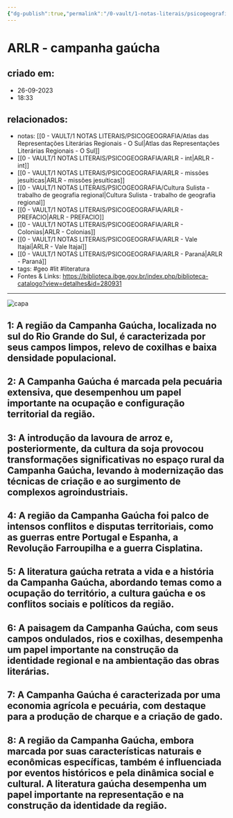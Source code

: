 ```yaml
---
{"dg-publish":true,"permalink":"/0-vault/1-notas-literais/psicogeografia/arlr-campanha-gaucha/","tags":["geo","lit","literatura"],"dgHomeLink":true,"dgShowLocalGraph":true,"dgShowFileTree":true,"dgEnableSearch":true,"noteIcon":""}
---
```


# ARLR - campanha gaúcha

## criado em: 
- 26-09-2023
- 18:33
## relacionados:
- notas: [[0 - VAULT/1 NOTAS LITERAIS/PSICOGEOGRAFIA/Atlas das Representações Literárias Regionais - O Sul\|Atlas das Representações Literárias Regionais - O Sul]]
- [[0 - VAULT/1 NOTAS LITERAIS/PSICOGEOGRAFIA/ARLR - int\|ARLR - int]]
- [[0 - VAULT/1 NOTAS LITERAIS/PSICOGEOGRAFIA/ARLR - missões jesuíticas\|ARLR - missões jesuíticas]]
- [[0 - VAULT/1 NOTAS LITERAIS/PSICOGEOGRAFIA/Cultura Sulista - trabalho de geografia regional\|Cultura Sulista - trabalho de geografia regional]]
- [[0 - VAULT/1 NOTAS LITERAIS/PSICOGEOGRAFIA/ARLR - PREFACIO\|ARLR - PREFACIO]]
- [[0 - VAULT/1 NOTAS LITERAIS/PSICOGEOGRAFIA/ARLR - Colonias\|ARLR - Colonias]]
- [[0 - VAULT/1 NOTAS LITERAIS/PSICOGEOGRAFIA/ARLR - Vale Itajaí\|ARLR - Vale Itajaí]]
- [[0 - VAULT/1 NOTAS LITERAIS/PSICOGEOGRAFIA/ARLR - Paraná\|ARLR - Paraná]]
- tags: #geo #lit #literatura 
- Fontes & Links: https://biblioteca.ibge.gov.br/index.php/biblioteca-catalogo?view=detalhes&id=280931
---

![capa](https://cdn.rcn67.com.br/upload/dn_noticia/2016/11/93525.jpg)


## 1: A região da Campanha Gaúcha, localizada no sul do Rio Grande do Sul, é caracterizada por seus campos limpos, relevo de coxilhas e baixa densidade populacional.

## 2: A Campanha Gaúcha é marcada pela pecuária extensiva, que desempenhou um papel importante na ocupação e configuração territorial da região.

## 3: A introdução da lavoura de arroz e, posteriormente, da cultura da soja provocou transformações significativas no espaço rural da Campanha Gaúcha, levando à modernização das técnicas de criação e ao surgimento de complexos agroindustriais.

## 4: A região da Campanha Gaúcha foi palco de intensos conflitos e disputas territoriais, como as guerras entre Portugal e Espanha, a Revolução Farroupilha e a guerra Cisplatina.

## 5: A literatura gaúcha retrata a vida e a história da Campanha Gaúcha, abordando temas como a ocupação do território, a cultura gaúcha e os conflitos sociais e políticos da região.

## 6: A paisagem da Campanha Gaúcha, com seus campos ondulados, rios e coxilhas, desempenha um papel importante na construção da identidade regional e na ambientação das obras literárias.

## 7: A Campanha Gaúcha é caracterizada por uma economia agrícola e pecuária, com destaque para a produção de charque e a criação de gado.

## 8: A região da Campanha Gaúcha, embora marcada por suas características naturais e econômicas específicas, também é influenciada por eventos históricos e pela dinâmica social e cultural. A literatura gaúcha desempenha um papel importante na representação e na construção da identidade da região.